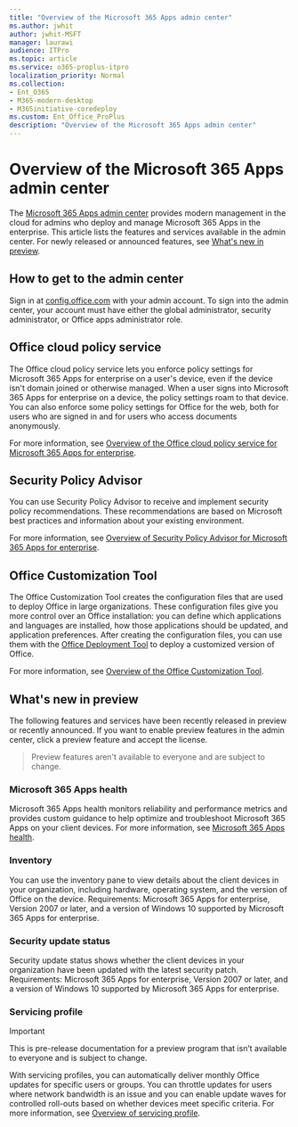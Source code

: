 ```yaml
---
title: "Overview of the Microsoft 365 Apps admin center"
ms.author: jwhit
author: jwhit-MSFT
manager: laurawi
audience: ITPro
ms.topic: article
ms.service: o365-proplus-itpro
localization_priority: Normal
ms.collection: 
- Ent_O365
- M365-modern-desktop
- M365initiative-coredeploy
ms.custom: Ent_Office_ProPlus
description: "Overview of the Microsoft 365 Apps admin center"
---
```


# Overview of the Microsoft 365 Apps admin center

The [Microsoft 365 Apps admin center](https://config.office.com/) provides modern management in the cloud for admins who  deploy and manage Microsoft 365 Apps in the enterprise. This article lists the features and services available in the admin center. For newly released or announced features, see [What's new in preview](#whats-new-in-preview).
 
## How to get to the admin center

Sign in at [config.office.com](https://config.office.com/) with your admin account. To sign into the admin center, your account must have either the global administrator, security administrator, or Office apps administrator role.

## Office cloud policy service

The Office cloud policy service lets you enforce policy settings for Microsoft 365 Apps for enterprise on a user's device, even if the device isn't domain joined or otherwise managed. When a user signs into Microsoft 365 Apps for enterprise on a device, the policy settings roam to that device. You can also enforce some policy settings for Office for the web, both for users who are signed in and for users who access documents anonymously. 

For more information, see [Overview of the Office cloud policy service for Microsoft 365 Apps for enterprise](../overview-office-cloud-policy-service.md).

## Security Policy Advisor

You can use Security Policy Advisor to receive and implement security policy recommendations. These recommendations are based on Microsoft best practices and information about your existing environment.

For more information, see [Overview of Security Policy Advisor for Microsoft 365 Apps for enterprise](../overview-of-security-policy-advisor.md).

## Office Customization Tool

The Office Customization Tool creates the configuration files that are used to deploy Office in large organizations. These configuration files give you more control over an Office installation: you can define which applications and languages are installed, how those applications should be updated, and application preferences. After creating the configuration files, you can use them with the [Office Deployment Tool](../overview-office-deployment-tool.md) to deploy a customized version of Office.

For more information, see [Overview of the Office Customization Tool](../overview-of-the-office-customization-tool-for-click-to-run.md).

## What's new in preview

The following features and services have been recently released in preview or recently announced. If you want to enable preview features in the admin center, click a preview feature and accept the license.

> Preview features aren't available to everyone and are subject to change.

### Microsoft 365 Apps health 

Microsoft 365 Apps health monitors reliability and performance metrics and provides custom guidance to help optimize and troubleshoot Microsoft 365 Apps on your client devices. For more information, see [Microsoft 365 Apps health](microsoft-365-apps-health.md).

### Inventory

You can use the inventory pane to view details about the client devices in your organization, including hardware, operating system, and the version of Office on the device. Requirements: Microsoft 365 Apps for enterprise, Version 2007 or later, and a version of Windows 10 supported by Microsoft 365 Apps for enterprise.

### Security update status

Security update status shows whether the client devices in your organization have been updated with the latest security patch. Requirements: Microsoft 365 Apps for enterprise, Version 2007 or later, and a version of Windows 10 supported by Microsoft 365 Apps for enterprise.

### Servicing profile

> [!IMPORTANT]
> This is pre-release documentation for a preview program that isn’t available to everyone and is subject to change.

With servicing profiles, you can automatically deliver monthly Office updates for specific users or groups. You can throttle updates for users where network bandwidth is an issue and you can enable update waves for controlled roll-outs based on whether devices meet specific criteria. For more information, see [Overview of servicing profile](servicing-profile.md).
